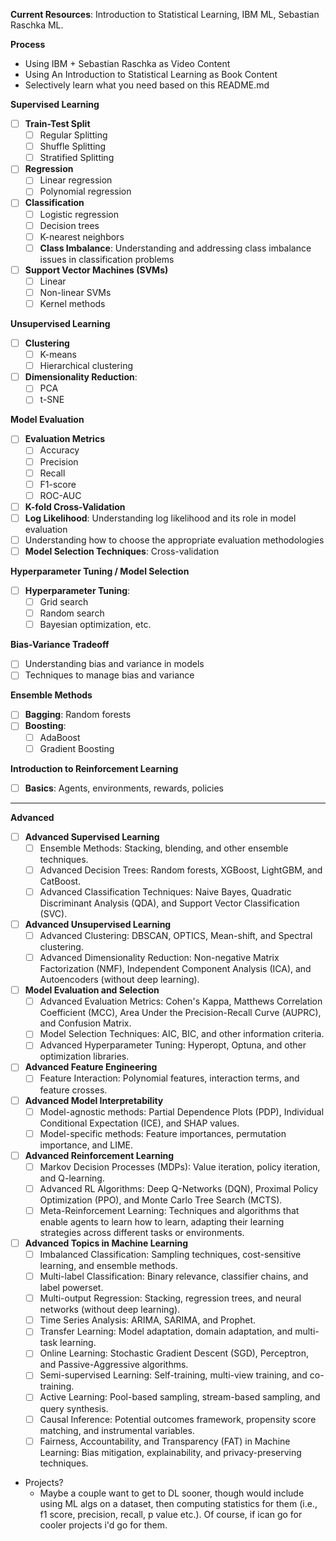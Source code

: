 **Current Resources**: Introduction to Statistical Learning, IBM ML, Sebastian Raschka ML.

**Process**

- Using IBM + Sebastian Raschka as Video Content
- Using An Introduction to Statistical Learning as Book Content
- Selectively learn what you need based on this README.md

**Supervised Learning**
- [ ] **Train-Test Split**
  - [ ] Regular Splitting
  - [ ] Shuffle Splitting
  - [ ] Stratified Splitting 
- [ ] **Regression**
    - [ ] Linear regression
    - [ ] Polynomial regression
- [ ] **Classification**
    - [ ] Logistic regression
    - [ ] Decision trees
    - [ ] K-nearest neighbors
    - [ ] **Class Imbalance**: Understanding and addressing class imbalance issues in classification problems
- [ ] **Support Vector Machines (SVMs)**
    - [ ] Linear
    - [ ] Non-linear SVMs
    - [ ] Kernel methods

**Unsupervised Learning**
- [ ] **Clustering**
    - [ ] K-means
    - [ ] Hierarchical clustering
- [ ] **Dimensionality Reduction**:
    - [ ] PCA
    - [ ] t-SNE

**Model Evaluation**
- [ ] **Evaluation Metrics**
    - [ ] Accuracy
    - [ ] Precision
    - [ ] Recall
    - [ ] F1-score
    - [ ] ROC-AUC
- [ ] **K-fold Cross-Validation**
- [ ] **Log Likelihood**: Understanding log likelihood and its role in model evaluation
- [ ] Understanding how to choose the appropriate evaluation methodologies
- [ ] **Model Selection Techniques**: Cross-validation

**Hyperparameter Tuning / Model Selection**
- [ ] **Hyperparameter Tuning**:
  - [ ] Grid search
  - [ ] Random search
  - [ ] Bayesian optimization, etc.

**Bias-Variance Tradeoff**
- [ ] Understanding bias and variance in models
- [ ] Techniques to manage bias and variance

**Ensemble Methods**
- [ ] **Bagging**: Random forests
- [ ] **Boosting**: 
  - [ ] AdaBoost
  - [ ] Gradient Boosting

**Introduction to Reinforcement Learning**
- [ ] **Basics**: Agents, environments, rewards, policies

---

**Advanced**

- [ ]  **Advanced Supervised Learning**
    - [ ]  Ensemble Methods: Stacking, blending, and other ensemble techniques.
    - [ ]  Advanced Decision Trees: Random forests, XGBoost, LightGBM, and CatBoost.
    - [ ]  Advanced Classification Techniques: Naive Bayes, Quadratic Discriminant Analysis (QDA), and Support Vector Classification (SVC).
- [ ]  **Advanced Unsupervised Learning**
    - [ ]  Advanced Clustering: DBSCAN, OPTICS, Mean-shift, and Spectral clustering.
    - [ ]  Advanced Dimensionality Reduction: Non-negative Matrix Factorization (NMF), Independent Component Analysis (ICA), and Autoencoders (without deep learning).
- [ ]  **Model Evaluation and Selection**
    - [ ]  Advanced Evaluation Metrics: Cohen's Kappa, Matthews Correlation Coefficient (MCC), Area Under the Precision-Recall Curve (AUPRC), and Confusion Matrix.
    - [ ]  Model Selection Techniques: AIC, BIC, and other information criteria.
    - [ ]  Advanced Hyperparameter Tuning: Hyperopt, Optuna, and other optimization libraries.
- [ ]  **Advanced Feature Engineering**
    - [ ]  Feature Interaction: Polynomial features, interaction terms, and feature crosses.
- [ ]  **Advanced Model Interpretability**
    - [ ]  Model-agnostic methods: Partial Dependence Plots (PDP), Individual Conditional Expectation (ICE), and SHAP values.
    - [ ]  Model-specific methods: Feature importances, permutation importance, and LIME.
- [ ]  **Advanced Reinforcement Learning**
    - [ ]  Markov Decision Processes (MDPs): Value iteration, policy iteration, and Q-learning.
    - [ ]  Advanced RL Algorithms: Deep Q-Networks (DQN), Proximal Policy Optimization (PPO), and Monte Carlo Tree Search (MCTS).
    - [ ]  Meta-Reinforcement Learning: Techniques and algorithms that enable agents to learn how to learn, adapting their learning strategies across different tasks or environments.
- [ ]  **Advanced Topics in Machine Learning**
    - [ ]  Imbalanced Classification: Sampling techniques, cost-sensitive learning, and ensemble methods.
    - [ ]  Multi-label Classification: Binary relevance, classifier chains, and label powerset.
    - [ ]  Multi-output Regression: Stacking, regression trees, and neural networks (without deep learning).
    - [ ]  Time Series Analysis: ARIMA, SARIMA, and Prophet.
    - [ ]  Transfer Learning: Model adaptation, domain adaptation, and multi-task learning.
    - [ ]  Online Learning: Stochastic Gradient Descent (SGD), Perceptron, and Passive-Aggressive algorithms.
    - [ ]  Semi-supervised Learning: Self-training, multi-view training, and co-training.
    - [ ]  Active Learning: Pool-based sampling, stream-based sampling, and query synthesis.
    - [ ]  Causal Inference: Potential outcomes framework, propensity score matching, and instrumental variables.
    - [ ]  Fairness, Accountability, and Transparency (FAT) in Machine Learning: Bias mitigation, explainability, and privacy-preserving techniques.

- Projects?
  - Maybe a couple want to get to DL sooner, though would include using ML algs on a dataset, then computing statistics for them (i.e., f1 score, precision, recall, p value etc.). Of course, if ican go for cooler projects i'd go for them.